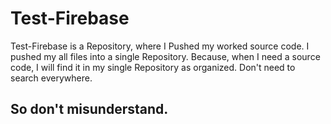 # Test-Firebase

Test-Firebase is a Repository, where I Pushed my worked source code. I pushed my all files into a single Repository. Because, when I need a source code, I will find it in my single Repository as organized. Don't need to search everywhere.

## So don't misunderstand.
